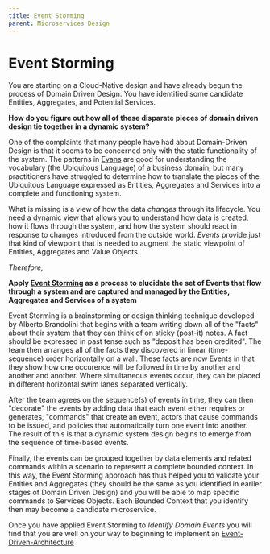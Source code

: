 ```yaml
---
title: Event Storming
parent: Microservices Design
---
```

# Event Storming

You are starting on a Cloud-Native design and have already begun the process of Domain Driven Design.  You have identified some candidate Entities, Aggregates, and Potential Services.

**How do you figure out how all of these disparate pieces of domain driven design tie together in a dynamic system?**

One of the complaints that many people have had about Domain-Driven Design is that it seems to be concerned only with the static functionality of the system.  The patterns in [Evans]() are good for understanding the vocabulary (the Ubiquitous Language) of a business domain, but many practitioners have struggled to determine how to translate the pieces of the Ubiquitous Language expressed as Entities, Aggregates and Services into a complete and functioning system.

What is missing is a view of how the data *changes* through its lifecycle.  You need a dynamic view that allows you to understand how data is created, how it flows through the system, and how the system should react in response to changes introduced from the outside world.   *Events* provide just that kind of viewpoint that is needed to augment the static viewpoint of Entities, Aggregates and Value Objects. 

*Therefore,*

**Apply [Event Storming](https://www.eventstorming.com/book/) as a process to elucidate the set of Events that flow through a system and are captured and managed by the Entities, Aggregates and Services of a system**

Event Storming is a brainstorming or design thinking technique developed by Alberto Brandolini that begins with a team writing down all of the "facts" about their system that they can think of on sticky (post-it) notes.  A fact should be expressed in past tense such as "deposit has been credited".  The team then arranges all of the facts they discovered in linear (time-sequence) order horizontally on a wall.  These facts are now Events in that they show how one occurence will be followed in time by another and another and another.  Where simultaneous events occur, they can be placed in different horizontal swim lanes separated vertically.

After the team agrees on the sequence(s) of events in time, they can then "decorate" the events by adding data that each event either requires or generates, "commands" that create an event, actors that cause commands to be issued, and policies that automatically turn one event into another.  The result of this is that a dynamic system design begins to emerge from the sequence of time-based events.

Finally, the events can be grouped together by data elements and related commands within a scenario to represent a complete bounded context.  In this way, the Event Storming approach has thus helped you to validate your Entities and Aggregates (they should be the same as you identified in earlier stages of Domain Driven Design) and you will be able to map specific commands to Services Objects.  Each Bounded Context that you identify then may become a candidate microservice.

Once you have applied Event Storming to *Identify Domain Events* you will find that you are well on your way to beginning to implement an [Event-Driven-Architecture](../Event-Based-Architecture/Event-Driven-Architecture.md)
